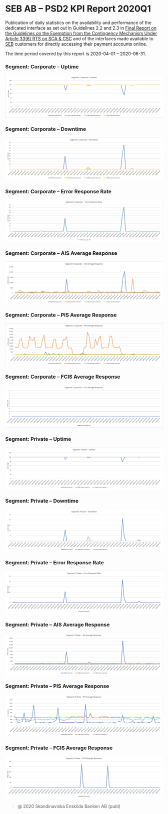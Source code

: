 # SEB AB – PSD2 KPI Report 2020Q1

Publication of daily statistics on the availability and performance of the dedicated interface as set out in Guidelines 2.2 and 2.3 in [Final Report on the Guidelines on the Exemption from the Contingency Mechanism Under Article 33(6) RTS on SCA & CSC](https://eba.europa.eu/sites/default/documents/files/documents/10180/2250578/4e3b9449-ecf9-4756-8006-cbbe74db6d03/Final%20Report%20on%20Guidelines%20on%20the%20exemption%20to%20the%20fall%20back.pdf?retry=1) and of the interfaces made available to [SEB](https://sebgroup.com) customers for directly accessing their payment accounts online.

The time period covered by this report is 2020-04-01 – 2020-06-31.

### Segment: Corporate – Uptime
![corporate_uptime][corporate_uptime]
### Segment: Corporate – Downtime
![corporate_downtime][corporate_downtime]
### Segment: Corporate – Error Response Rate
![corporate_error][corporate_error]
### Segment: Corporate – AIS Average Response
![corporate_ais][corporate_ais]
### Segment: Corporate – PIS Average Response
![corporate_pis][corporate_pis]
### Segment: Corporate – FCIS Average Response
![corporate_fcis][corporate_fcis]
### Segment: Private – Uptime
![private_uptime][private_uptime]
### Segment: Private – Downtime
![private_downtime][private_downtime]
### Segment: Private – Error Response Rate
![private_error][private_error]
### Segment: Private – AIS Average Response
![private_ais][private_ais]
### Segment: Private – PIS Average Response
![private_pis][private_pis]
### Segment: Private – FCIS Average Response
![private_fcis][private_fcis]


[corporate_ais]: ./archive/2020Q2/corporate_ais.gif
[corporate_downtime]: ./archive/2020Q2/corporate_downtime.gif
[corporate_error]: ./archive/2020Q2/corporate_error.gif
[corporate_fcis]: ./archive/2020Q2/corporate_fcis.gif
[corporate_pis]: ./archive/2020Q2/corporate_pis.gif
[corporate_uptime]: ./archive/2020Q2/corporate_uptime.gif
[private_ais]: ./archive/2020Q2/private_ais.gif
[private_downtime]: ./archive/2020Q2/private_downtime.gif
[private_error]: ./archive/2020Q2/private_error.gif
[private_fcis]: ./archive/2020Q2/private_fcis.gif
[private_pis]: ./archive/2020Q2/private_pis.gif
[private_uptime]: ./archive/2020Q2/private_uptime.gif


> @ 2020 Skandinaviska Enskilda Banken AB (publ)
